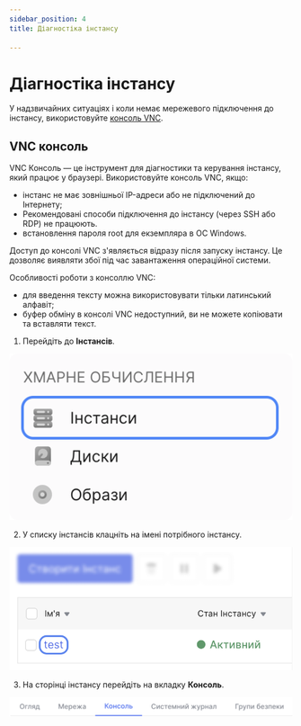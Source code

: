 ```yaml
---
sidebar_position: 4
title: Діагностіка інстансу

---
```


# Діагностіка інстансу

У надзвичайних ситуаціях і коли немає мережевого підключення до інстансу, використовуйте [консоль VNC](/ua/control-panel/cloud-platform/instances/diagnostics-instance#vnc-консоль).

## VNC консоль

VNC Консоль — це інструмент для діагностики та керування інстансу, який працює у браузері. 
Використовуйте консоль VNC, якщо:

- інстанс не має зовнішньої IP-адреси або не підключений до Інтернету;
- Рекомендовані способи підключення до інстансу (через SSH або RDP) не працюють.
- встановлення пароля root для екземпляра в ОС Windows.

Доступ до консолі VNC з'являється відразу після запуску інстансу. Це дозволяє виявляти збої під час завантаження операційної системи.

Особливості роботи з консоллю VNC:

- для введення тексту можна використовувати тільки латинський алфавіт;
- буфер обміну в консолі VNC недоступний, ви не можете копіювати та вставляти текст.

1. Перейдіть до **Інстансів**.

![](../img/ic-instance-1-ua.svg)

2. У списку інстансів клацніть на імені потрібного інстансу.

![](./img/ic-instance-2-ua.svg)

3. На сторінці інстансу перейдіть на вкладку **Консоль**.

![](./img/ic-instance-3-ua.svg)